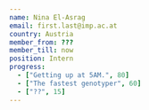 ```yaml
---
name: Nina El-Asrag
email: first.last@imp.ac.at
country: Austria
member_from: ???
member_till: now
position: Intern
progress:
  - ["Getting up at 5AM.", 80]
  - ["The fastest genotyper", 60]
  - ["??", 15]
---
```


